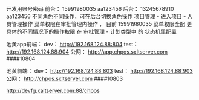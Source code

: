 开发用账号密码
前台： 15991980035   aa123456
后台： 13245678910   aa123456
不同角色不同操作，可在后台切换角色操作
项目管理 - 进入项目 - 人员管理操作
菜单权限在审批管理内操作 ， 目前 15991980035 菜单权限全配
更具体的不同情况下的操作权限 在 审批管理 - 计划类型中 的 状态机里配置

池黄app前端：
dev：  http://192.168.124.88:804
test： http://192.168.124.88:904
公网： http://app.chpos.sxltserver.com ####10804

池黄前端：
dev：  http://192.168.124.88:803 
test： http://192.168.124.88:903
公网： http://chpos.sxltserver.com ####10803

http://devfg.xaltserver.com:88/chpos